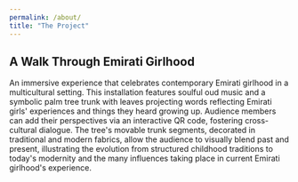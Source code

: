 ```yaml
---
permalink: /about/
title: "The Project"
---
```


## A Walk Through Emirati Girlhood 


 An immersive experience that celebrates contemporary Emirati girlhood in a multicultural setting. This installation features soulful oud music and a symbolic palm tree trunk with leaves projecting words reflecting Emirati girls' experiences and things they heard growing up. Audience members can add their perspectives via an interactive QR code, fostering cross-cultural dialogue. The tree's movable trunk segments, decorated in traditional and modern fabrics, allow the audience to visually blend past and present, illustrating the evolution from structured childhood traditions to today's modernity and the many influences taking place in current Emirati girlhood's experience.